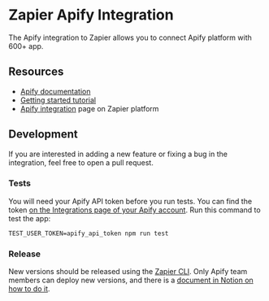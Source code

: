 # Zapier Apify Integration

The Apify integration to Zapier allows you to connect Apify platform with 600+ app.

## Resources

* [Apify documentation](https://docs.apify.com/tutorials/integrations#get-started)
* [Getting started tutorial](https://help.apify.com/en/articles/3034235-getting-started-with-apify-integration-for-zapier)
* [Apify integration](https://zapier.com/apps/Apify/integrations) page on Zapier platform


## Development

If you are interested in adding a new feature or fixing a bug in the integration, feel free to open a pull request.

### Tests

You will need your Apify API token before you run tests.
You can find the token [on the Integrations page of your Apify account](https://console.apify.com/account#/integrations).
Run this command to test the app:
```text
TEST_USER_TOKEN=apify_api_token npm run test
```

### Release

New versions should be released using the [Zapier CLI](https://github.com/zapier/zapier-platform-cli#promoting-an-app-version).
Only Apify team members can deploy new versions, and there is a [document in Notion on how to do it](https://www.notion.so/apify/Zapier-integration-f6f60d2a830b4bd79ffd2212d0c1566b).
